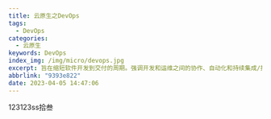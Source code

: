 ```yaml
---
title: 云原生之DevOps
tags:
  - DevOps
categories:
  - 云原生
keywords: DevOps
index_img: /img/micro/devops.jpg
excerpt: 旨在缩短软件开发到交付的周期。强调开发和运维之间的协作、自动化和持续集成/持续交付。通过自动化工具和流程、跨团队的协作和持续反馈，加速了软件交付的速度和可靠性，提高了应用的质量和稳定性，更快地满足客户需求。
abbrlink: "9393e822"
date: 2023-04-05 14:47:06
---
```

123123ss拾叁